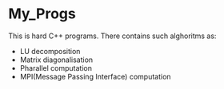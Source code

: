 # My_Progs
This is hard C++ programs. There contains such alghoritms as:
- LU decomposition
- Matrix diagonalisation
- Pharallel computation
- MPI(Message Passing Interface) computation
